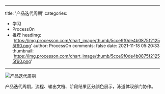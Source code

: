 
---
title: '产品迭代周期'
categories: 
 - 学习
 - ProcessOn
 - 推荐
headimg: 'https://img.processon.com/chart_image/thumb/5cce9f0de4b0875f21255f60.png'
author: ProcessOn
comments: false
date: 2021-11-18 05:20:33
thumbnail: 'https://img.processon.com/chart_image/thumb/5cce9f0de4b0875f21255f60.png'
---

<div>   
<img class="thumb" alt="产品迭代周期" src="https://img.processon.com/chart_image/thumb/5cce9f0de4b0875f21255f60.png" referrerpolicy="no-referrer">
<p>产品迭代周期，流程、输出文档、阶段结果区分颜色展示，泳道体现部门协作。</p>  
</div>
            